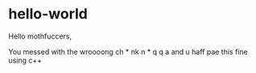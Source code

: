 # hello-world
Hello mothfuccers,

You messed with the wroooong ch * nk n * q q a and u haff pae this fine
using c++
